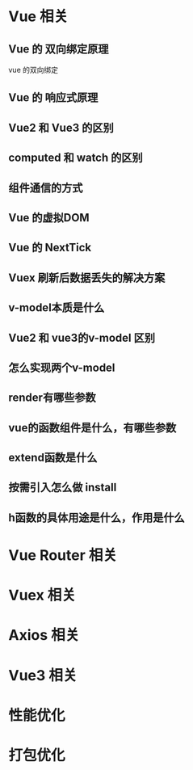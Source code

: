 # Vue 相关
## Vue 的 双向绑定原理
vue 的双向绑定
## Vue 的 响应式原理
## Vue2 和 Vue3 的区别
## computed 和 watch 的区别
## 组件通信的方式
## Vue 的虚拟DOM
## Vue 的 NextTick 
## Vuex 刷新后数据丢失的解决方案
## v-model本质是什么

## Vue2 和 vue3的v-model 区别
## 怎么实现两个v-model

## render有哪些参数

## vue的函数组件是什么，有哪些参数

## extend函数是什么

## 按需引入怎么做 install

## h函数的具体用途是什么，作用是什么

# Vue Router 相关


# Vuex 相关

# Axios 相关

# Vue3 相关


# 性能优化

# 打包优化


